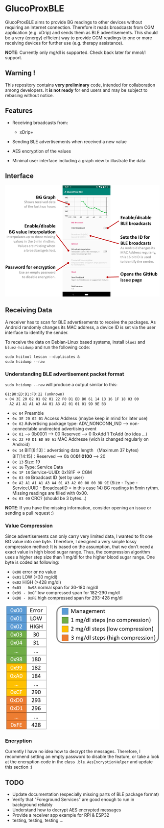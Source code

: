 # GlucoProxBLE
GlucoProxBLE aims to provide BG readings to other devices without requiring an Internet connection.
Therefore it reads broadcasts from CGM application (e.g. xDrip) and sends them as BLE advertisements.
This should be a very (energy) efficient way to provide CGM readings to one or more receiving devices for further use (e.g. therapy assistance).

**NOTE**: Currently only mg/dl is supported. Check back later for mmol/l support.

## Warning !

This repository contains **very preliminary** code, intended for collaboration among developers.
It **is not ready** for end users and may be subject to rebasing without notice.

## Features
* Receiving broadcasts from:
  * xDrip+
  
* Sending BLE advertisements when received a new value
* AES encryption of the values
* Minimal user interface including a graph view to illustrate the data

## Interface
![Interface Overview](doc/interface.png)

## Receiving Data
A receiver has to scan for BLE advertisements to receive the packages.
As Android randomly changes its MAC address, a device ID is set via the user interface to identify the sender.

To receive the data on Debian-Linux based systems, install `bluez` and `bluez-hcidump` and run the following code:

```
sudo hcitool lescan --duplicates &  
sudo hcidump --raw
```

### Understanding BLE advertisement packet format
`sudo hcidump --raw` will produce a output similar to this:

```
61:B0:ED:D1:F0:22 (unknown)
> 04 3E 20 02 01 02 01 22 F0 D1 ED B0 61 14 13 16 1F 18 03 00
  A2 A1 A1 A1 A3 A4 01 A3 A2 01 01 01 9D 9E B3
``` 

* `0x 04` Preamble  
* `0x 3E 20 02 01` Access Address (maybe keep in mind for later use)
* `0x 02` Advertising package type: ADV_NONCONN_IND --> non-connectable undirected advertising event
* `0x 01` --> 0b0001 --> 00 Reserved --> 0 RxAdd 1 TxAdd (no idea ...)
* `0x 22 F0 D1 ED B0 61` MAC Addresse (wich is changed regularly on Android)
* `0x 14` BIT[8:13]：advertising data length （Maximum 37 bytes) BIT[14:15]：Reserved --> 0b 00**01 0100** --> 20
* `0x 13` Size: 19
* `0x 16` Type: Service Data
* `0x 1F 18` Service-UUID: 0x181F -> CGM
* `0x 03 00` Broadcast ID (set by user)  
* `0x A2 A1 A1 A1 A3 A4 01 A3 A2 00 00 00 9D 9E` (Size - Type - ServiceUUID - BroadcastID = in this case 14) BG readings in 5min rythm. Missing readings are filled with 0x00.
* `0x 03 00` CRC? (should be 3 bytes...)


**NOTE**: If you have the missing information, consider opening an issue or sending a pull request :)

### Value Compression
Since advertisements can only carry very limited data, I wanted to fit one BG value into one byte. 
Therefore, I designed a very simple lossy compression method:
It is based on the assumption, that we don't need a exact value in high blood sugar range. 
Thus, the compression algorithm uses a higher step size than 1 mg/dl for the higher blood sugar range.
One byte is coded as following:

* `0x00` error or no value
* `0x01` LOW (<30 mg/dl)
* `0x02` HIGH (>428 mg/dl)
* `0x03 - 0x98` normal span for 30-180 mg/dl
* `0x99 - 0xCF` low compressed span for 182-290 mg/dl
* `0xD0 - 0xFE` high compressed span for 293-428 mg/dl

![Compression Illustration](doc/compression.png)

### Encryption
Currently I have no idea how to decrypt the messages.
Therefore, I recommend setting an empty password to disable the feature, or take a look at the encryption code in the class `.ble.AesEncryptionHelper` and update this section :)

## TODO
* Update documentation (especially missing parts of BLE package format)
* Verify that "Foreground Services" are good enough to run in background reliably
* Understand how to decrypt AES encrypted messages
* Provide a receiver app example for RPi & ESP32
* testing, testing, testing ...

[//]: # (Note to future me: Look at this --> https://ukbaz.github.io/howto/beacon_scan_cmd_line.html)